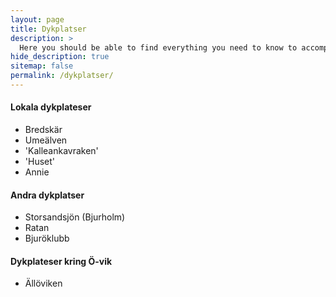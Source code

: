 ```yaml
---
layout: page
title: Dykplatser
description: >
  Here you should be able to find everything you need to know to accomplish the most common tasks when blogging with Hydejack.
hide_description: true
sitemap: false
permalink: /dykplatser/
---
```


#### Lokala dykplateser

* Bredskär
* Umeälven
* 'Kalleankavraken'
* 'Huset'
* Annie

#### Andra dykplatser

* Storsandsjön (Bjurholm)
* Ratan
* Bjuröklubb

#### Dykplateser kring Ö-vik

* Ällöviken
